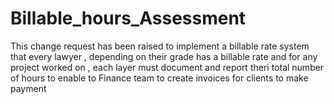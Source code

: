 # Billable_hours_Assessment
 This change request has been raised to implement a billable rate system that every lawyer , depending on their grade has a billable rate and for any project worked on , each layer must document and report theri total number of hours to enable to Finance team to create invoices for clients to make payment
